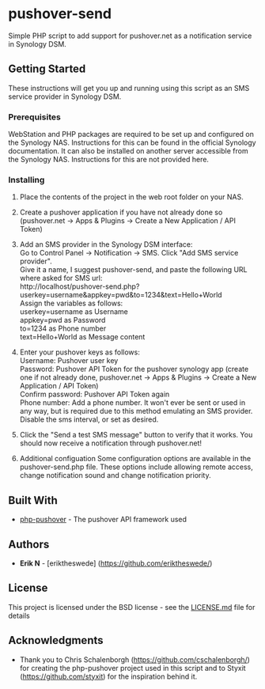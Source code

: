 # pushover-send

Simple PHP script to add support for pushover.net as a notification service in Synology DSM.

## Getting Started

These instructions will get you up and running using this script as an SMS service provider in Synology DSM.

### Prerequisites

WebStation and PHP packages are required to be set up and configured on the Synology NAS. Instructions for this can be found in the official Synology documentation. It can also be installed on another server accessible from the Synology NAS. Instructions for this are not provided here.


### Installing

1. Place the contents of the project in the web root folder on your NAS.

2. Create a pushover application if you have not already done so (pushover.net -> Apps & Plugins -> Create a New Application / API Token)

3. Add an SMS provider in the Synology DSM interface:  
Go to Control Panel -> Notification -> SMS. Click "Add SMS service provider".  
Give it a name, I suggest pushover-send, and paste the following URL where asked for SMS url:  
http://localhost/pushover-send.php?userkey=username&appkey=pwd&to=1234&text=Hello+World  
Assign the variables as follows:  
userkey=username as Username   
appkey=pwd as Password   
to=1234 as Phone number  
text=Hello+World as Message content  

4. Enter your pushover keys as follows:  
Username: Pushover user key  
Password: Pushover API Token for the pushover synology app (create one if not already done, pushover.net -> Apps & Plugins -> Create a New Application / API Token)  
Confirm password: Pushover API Token again  
Phone number: Add a phone number. It won't ever be sent or used in any way, but is required due to this method emulating an SMS provider.  
Disable the sms interval, or set as desired.

5. Click the "Send a test SMS message" button to verify that it works. You should now receive a notification through pushover.net!

6. Additional configuation
Some configuration options are available in the pushover-send.php file. These options include allowing remote access, change notification sound and change notification priority. 


## Built With

* [php-pushover](https://github.com/cschalenborgh/php-pushover) - The pushover API framework used


## Authors

* **Erik N** - [eriktheswede] (https://github.com/eriktheswede/)

## License

This project is licensed under the BSD license - see the [LICENSE.md](LICENSE.md) file for details

## Acknowledgments

* Thank you to Chris Schalenborgh (https://github.com/cschalenborgh/) for creating the php-pushover project used in this script and to Styxit (https://github.com/styxit) for the inspiration behind it.

